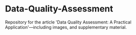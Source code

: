 # Data-Quality-Assessment
Repository for the article 'Data Quality Assessment: A Practical Application'—including images, and supplementary material.
